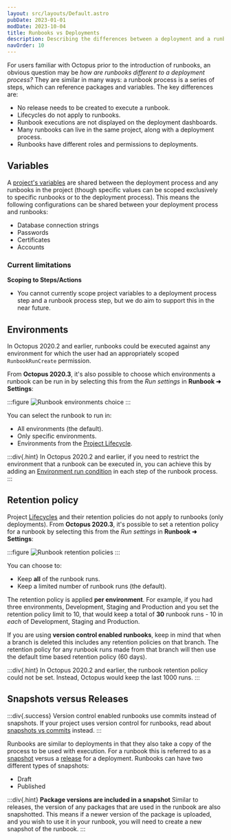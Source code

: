 ```yaml
---
layout: src/layouts/Default.astro
pubDate: 2023-01-01
modDate: 2023-10-04
title: Runbooks vs Deployments
description: Describing the differences between a deployment and a runbook.
navOrder: 10
---
```


For users familiar with Octopus prior to the introduction of runbooks, an obvious question may be _how are runbooks different to a deployment process?_  They are similar in many ways: a runbook process is a series of steps, which can reference packages and variables. The key differences are:

- No release needs to be created to execute a runbook.
- Lifecycles do not apply to runbooks.
- Runbook executions are not displayed on the deployment dashboards.
- Many runbooks can live in the same project, along with a deployment process.
- Runbooks have different roles and permissions to deployments.

## Variables

A [project's variables](/docs/projects/variables) are shared between the deployment process and any runbooks in the project (though specific values can be scoped exclusively to specific runbooks or to the deployment process). This means the following configurations can be shared between your deployment process and runbooks:
- Database connection strings
- Passwords
- Certificates
- Accounts

### Current limitations

**Scoping to Steps/Actions**
- You cannot currently scope project variables to a deployment process step and a runbook process step, but we do aim to support this in the near future.

## Environments

In Octopus 2020.2 and earlier, runbooks could be executed against any environment for which the user had an appropriately scoped `RunbookRunCreate` permission.

From **Octopus 2020.3**, it's also possible to choose which environments a runbook can be run in by selecting this from the *Run settings* in **Runbook ➜ Settings**:

:::figure
![Runbook environments choice](/docs/runbooks/runbooks-vs-deployments/runbook-runsettings-environments.png)
:::

You can select the runbook to run in:
- All environments (the default).
- Only specific environments.
- Environments from the [Project Lifecycle](/docs/releases/lifecycles).

:::div{.hint}
In Octopus 2020.2 and earlier, if you need to restrict the environment that a runbook can be executed in, you can achieve this by adding an [Environment run condition](/docs/projects/steps/conditions/#environments) in each step of the runbook process.
:::

## Retention policy

Project [Lifecycles](/docs/releases/lifecycles) and their retention policies do not apply to runbooks (only deployments). From **Octopus 2020.3**, it's possible to set a retention policy for a runbook by selecting this from the *Run settings* in **Runbook ➜ Settings**:

:::figure
![Runbook retention policies](/docs/runbooks/runbooks-vs-deployments/runbook-runsettings-retention.png)
:::

You can choose to:
- Keep **all** of the runbook runs.
- Keep a limited number of runbook runs (the default).

The retention policy is applied **per environment**. For example, if you had three environments, Development, Staging and Production and you set the retention policy limit to 10, that would keep a total of **30** runbook runs - 10 in *each* of Development, Staging and Production.

If you are using **version control enabled runbooks**, keep in mind that when a branch is deleted this includes any retention policies on that branch. The retention policy for any runbook runs made from that branch will then use the default time based retention policy (60 days).

:::div{.hint}
In Octopus 2020.2 and earlier, the runbook retention policy could not be set. Instead, Octopus would keep the last 1000 runs.
:::

## Snapshots versus Releases

:::div{.success}
Version control enabled runbooks use commits instead of snapshots. If your project uses version control for runbooks, read about [snapshots vs commits](/docs/runbooks/config-as-code-runbooks#snapshots-vs-commits) instead. 
:::

Runbooks are similar to deployments in that they also take a copy of the process to be used with execution. For a runbook this is referred to as a [snapshot](/docs/runbooks/runbook-publishing/#snapshots) versus a [release](/docs/releases) for a deployment. Runbooks can have two different types of snapshots:
- Draft
- Published

:::div{.hint}
**Package versions are included in a snapshot**
Similar to releases, the version of any packages that are used in the runbook are also snapshotted. This means if a newer version of the package is uploaded, and you wish to use it in your runbook, you will need to create a new snapshot of the runbook.
:::
